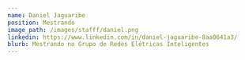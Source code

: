 ```yaml
---
name: Daniel Jaguaribe
position: Mestrando
image_path: /images/stafff/daniel.png
linkedin: https://www.linkedin.com/in/daniel-jaguaribe-8aa0641a3/
blurb: Mestrando no Grupo de Redes Elétricas Inteligentes
---
```

